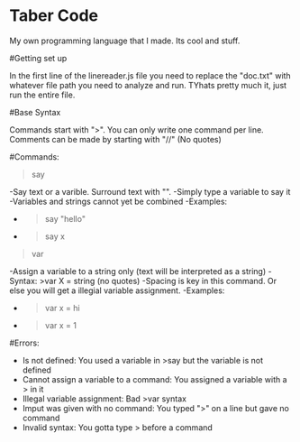 # Taber Code
My own programming language that I made. Its cool and stuff.

#Getting set up

In the first line of the linereader.js file you need to replace the "doc.txt" with whatever file path you need to analyze and run. TYhats pretty much it, just run the entire file. 

#Base Syntax

Commands start with ">". You can only write one command per line.
Comments can be made by starting with "//" (No quotes)

#Commands:

>say

-Say text or a varible. Surround text with "". 
-Simply type a variable to say it 
-Variables and strings cannot yet be combined
-Examples:
  - >say "hello"
  - >say x

>var

-Assign a variable to a string only (text will be interpreted as a string)
-Syntax: >var X = string (no quotes)
  -Spacing is key in this command. Or else you will get a illegial variable assignment.
-Examples:
  - >var x = hi
  - >var x = 1
  
 
#Errors:

- Is not defined: You used a variable in >say but the variable is not defined
- Cannot assign a variable to a command: You assigned a variable with a > in it
- Illegal variable assignment: Bad >var syntax
- Imput was given with no command: You typed ">" on a line but gave no command
- Invalid syntax: You gotta type > before a command


